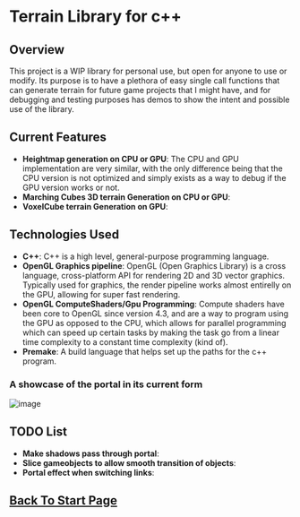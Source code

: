 
# Terrain Library for c++

## Overview
This project is a WIP library for personal use, but open for anyone to use or modify. Its purpose is to have a plethora of easy single call functions that can generate terrain for future game projects that I might have, and for debugging and testing purposes has demos to show the intent and possible use of the library.

## Current Features
- **Heightmap generation on CPU or GPU**: The CPU and GPU implementation are very similar, with the only difference being that the CPU version is not optimized and simply exists as a way to debug if the GPU version works or not. 
- **Marching Cubes 3D terrain Generation on CPU or GPU**: 
- **VoxelCube terrain Generation on GPU**: 

## Technologies Used
- **C++**: C++ is a high level, general-purpose programming language.
- **OpenGL Graphics pipeline**: OpenGL (Open Graphics Library) is a cross language, cross-platform API for rendering 2D and 3D vector graphics. Typically used for graphics, the render pipeline works almost entirelly on the GPU, allowing for super fast rendering.
- **OpenGL ComputeShaders/Gpu Programming**: Compute shaders have been core to OpenGL since version 4.3, and are a way to program using the GPU as opposed to the CPU, which allows for parallel programming which can speed up certain tasks by making the task go from a linear time complexity to a constant time complexity (kind of).
- **Premake**: A build language that helps set up the paths for the c++ program. 
### A showcase of the portal in its current form
![image](../../images/Portal/PortalGif.gif)


## TODO List
- **Make shadows pass through portal**: 
- **Slice gameobjects to allow smooth transition of objects**: 
- **Portal effect when switching links**: 

## [Back To Start Page](/)

